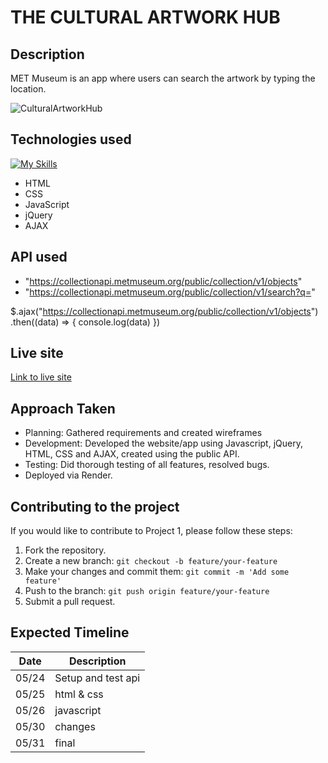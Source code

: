 # THE CULTURAL ARTWORK HUB 

## Description 

MET Museum is an app where users can search the artwork by typing the location.

![CulturalArtworkHub](https://github.com/mrunaleepatel/project1/assets/130593688/4720a88a-497b-4f81-b93d-25eb0bc85578)

## Technologies used
[![My Skills](https://skillicons.dev/icons?i=js,html,css,javascript)](https://skillicons.dev)

* HTML
* CSS
* JavaScript
* jQuery
* AJAX

## API used

* "https://collectionapi.metmuseum.org/public/collection/v1/objects" 
* "https://collectionapi.metmuseum.org/public/collection/v1/search?q="

$.ajax("https://collectionapi.metmuseum.org/public/collection/v1/objects")
.then((data) => {
    console.log(data)
})

## Live site 

[Link to live site](https://project-1-7yoo.onrender.com)

## Approach Taken

- Planning: Gathered requirements and created wireframes
- Development: Developed the website/app using Javascript, jQuery, HTML, CSS and AJAX, created using the public API.
- Testing: Did thorough testing of all features, resolved bugs. 
- Deployed via Render. 

## Contributing to the project

If you would like to contribute to Project 1, please follow these steps:

1. Fork the repository.
2. Create a new branch: `git checkout -b feature/your-feature`
3. Make your changes and commit them: `git commit -m 'Add some feature'`
4. Push to the branch: `git push origin feature/your-feature`
5. Submit a pull request. 

## Expected Timeline 

|Date |Description|
|-----|--------|
|05/24|Setup and test api       |
|05/25|html & css      |
|05/26|javascript|
|05/30|changes|
|05/31|final|

